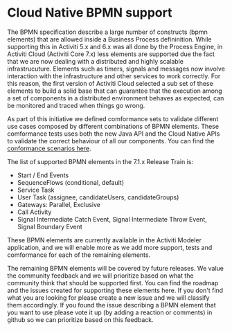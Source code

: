 # Cloud Native BPMN support

The BPMN specification describe a large number of constructs \(bpmn elements\) that are allowed inside a Business Process defininition. While supporting this in Activiti 5.x and 6.x was all done by the Process Engine, in Activiti Cloud \(Activiti Core 7.x\) less elements are supported due the fact that we are now dealing with a distributed and highly scalable infrastrucuture. Elements such as timers, signals and messages now involve interaction with the infrastructure and other services to work correctly. For this reason, the first version of Activiti Cloud selected a sub set of these elements to build a solid base that can guarantee that the execution among a set of components in a distributed environment behaves as expected, can be monitored and traced when things go wrong.

As part of this initiative we defined comformance sets to validate different use cases composed by different combinations of BPMN elements. These comformance tests uses both the new Java API and the Cloud Native APIs to validate the correct behaviour of all our components. You can find the [conformance scenarios here](../comformance/README.md).

The list of supported BPMN elements in the 7.1.x Release Train is:

* Start / End Events
* SequenceFlows \(conditional, default\)
* Service Task
* User Task \(assignee, candidateUsers, candidateGroups\)
* Gateways: Parallel, Exclusive
* Call Activity
* Signal Intermediate Catch Event, Signal Intermediate Throw Event, Signal Boundary Event

These BPMN elements are currently available in the Activiti Modeler application, and we will enable more as we add more support, tests and comformance for each of the remaining elements.

The remaining BPMN elements will be covered by future releases. We value the community feedback and we will prioritize based on what the community think that should be supported first. You can find the roadmap and the issues created for supporting these elements here. If you don't find what you are looking for please create a new issue and we will classify them accordingly. If you found the issue describing a BPMN element that you want to use please vote it up \(by adding a reaction or comments\) in github so we can prioritize based on this feedback.


